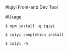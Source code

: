 #Iqiyi Front-end Dev Tool

#Usage

	$ npm install -g iqiyi

	$ iqiyi completion install

	$ iqiyi -h
